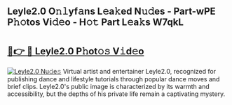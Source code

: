 ## Leyle2.0 O𝚗𝚕yf𝚊ns L𝚎a𝚔ed N𝚞𝚍es - Part-wPE P𝚑𝚘tos Vi𝚍𝚎o - H𝚘𝚝 Part L𝚎a𝚔s W7qkL

# <h2><a href="http://kfapux.oniu.top/?m=Leyle2.0">🔗👉 🔴 Leyle2.0 P𝚑ot𝚘𝚜 V𝚒d𝚎o</a></h2>

[![Leyle2.0 Nu𝚍e𝚜](https://i.imgur.com/0qMVB7G.gif)](http://kfapux.oniu.top/?m=Leyle2.0)
Virtual artist and entertainer Leyle2.0, recognized for publishing dance and lifestyle tutorials through popular dance moves and brief clips. Leyle2.0's public image is characterized by its warmth and accessibility, but the depths of his private life remain a captivating mystery.  
